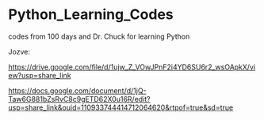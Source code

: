 # Python_Learning_Codes
codes from 100 days and Dr. Chuck for learning Python

Jozve:

https://drive.google.com/file/d/1ujw_Z_VOwJPnF2i4YD6SU6r2_wsOApkX/view?usp=share_link

https://docs.google.com/document/d/1jQ-Taw6G881bZsRvC8c9gETD62X0u16R/edit?usp=share_link&ouid=110933744414712064620&rtpof=true&sd=true

